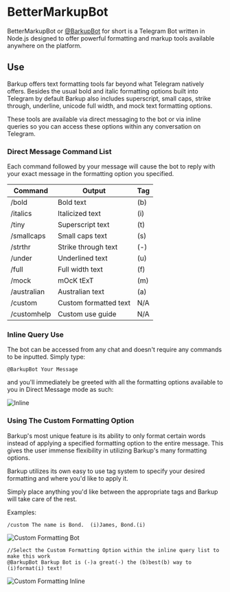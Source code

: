 # BetterMarkupBot
BetterMarkupBot or [@BarkupBot](https://telegram.me/BarkupBot) for short is a Telegram Bot written in Node.js designed to offer powerful formatting and markup tools available anywhere on the platform.

## Use
Barkup offers text formatting tools far beyond what Telegram natively offers. Besides the usual bold and italic formatting options built into Telegram by default Barkup also includes superscript, small caps, strike through, underline, unicode full width, and mock text formatting options. 

These tools are available via direct messaging to the bot or via inline queries so you can access these options within any conversation on Telegram. 

### Direct Message Command List
Each command followed by your message will cause the bot to reply with your exact message in the formatting option you specified. 

|Command   |     Output        |Tag|
|----------|------------------|---|
|/bold     |Bold text         |(b)|
|/italics  |Italicized text   |(i)|
|/tiny     |Superscript text  |(t)|
|/smallcaps|Small caps text   |(s)|
|/strthr   |Strike through text|(-)|
|/under    |Underlined text    |(u)|
|/full     |Full width text    |(f)|
|/mock     |mOcK tExT          |(m)|
|/australian |Australian text  |(a)|
|/custom   |Custom formatted text|N/A|
|/customhelp|Custom use guide|   N/A|

### Inline Query Use
The bot can be accessed from any chat and doesn't require any commands to be inputted. Simply type:

`@BarkupBot Your Message`

and you'll immediately be greeted with all the formatting options available to you in Direct Message mode as such:

![Inline](https://image.ibb.co/nKZZ5J/Capture.png)

### Using The Custom Formatting Option

Barkup's most unique feature is its ability to only format certain words instead of applying a specified formatting option to the entire message. This gives the user immense flexibility in utilizing Barkup's many formatting options.

Barkup utilizes its own easy to use tag system to specify your desired formatting and where you'd like to apply it.

Simply place anything you'd like between the appropriate tags and Barkup will take care of the rest. 

Examples:

`/custom The name is Bond.  (i)James, Bond.(i)`

![Custom Formatting Bot](https://image.ibb.co/ev5DFJ/customformatting.png)

```
//Select the Custom Formatting Option within the inline query list to make this work
@BarkupBot Barkup Bot is (-)a great(-) the (b)best(b) way to (i)format(i) text!
```

![Custom Formatting Inline](https://image.ibb.co/fAdN9d/customformattinginline.png)




